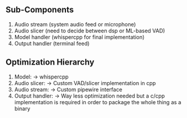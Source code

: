 ## Sub-Components
 1. Audio stream (system audio feed or microphone)
 2. Audio slicer (need to decide between dsp or ML-based VAD)
 3. Model handler (whispercpp for final implementation)
 4. Output handler (terminal feed)

 ## Optimization Hierarchy
 1. Model: -> whispercpp
 2. Audio slicer: -> Custom VAD/slicer implementation in cpp
 3. Audio stream: -> Custom pipewire interface
 4. Output handler: -> Way less optimization needed but a c/cpp implementation is required in order to package the whole thing as a binary 
 